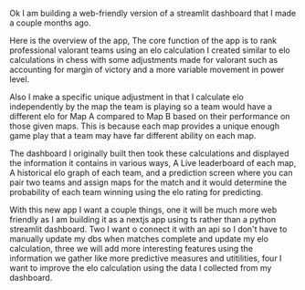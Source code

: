 Ok I am building a web-friendly version of a streamlit dashboard that I made a couple months ago.

Here is the overview of the app, The core function of the app is to rank professional valorant teams using an elo calculation I created similar to elo calculations in chess with some adjustments made for valorant such as accounting for margin of victory and a more variable movement in power level.

Also I make a specific unique adjustment in that I calculate elo independently by the map the team is playing so a team would have a different elo for Map A compared to Map B based on their performance on those given maps. This is because each map provides a unique enough game play that a team may have far different ability on each map.

The dashboard I originally built then took these calculations and displayed the information it contains in various ways, A Live leaderboard of each map, A historical elo graph of each team, and a prediction screen where you can pair two teams and assign maps for the match and it would determine the probability of each team winning using the elo rating for predicting.

With this new app I want a couple things, one it will be much more web friendly as I am building it as a nextjs app using ts rather than a python streamlit dashboard. Two I want o connect it with an api so I don't have to manually update my dbs when matches complete and update my elo calculation, three we will add more interesting features using the information we gather like more predictive measures and utitilities, four I want to improve the elo calculation using the data I collected from my dashboard.
